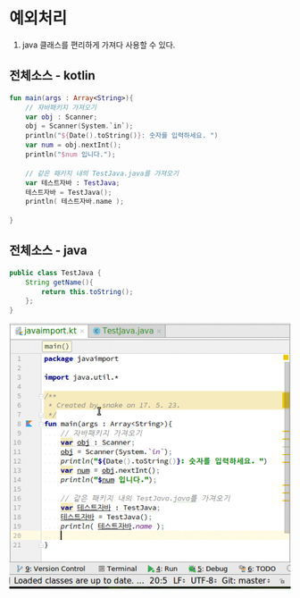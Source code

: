 # 예외처리
1. java 클래스를 편리하게 가져다 사용할 수 있다.

## 전체소스 - kotlin
~~~kotlin
fun main(args : Array<String>){
    // 자바패키지 가져오기
    var obj : Scanner;
    obj = Scanner(System.`in`);
    println("${Date().toString()}: 숫자를 입력하세요. ")
    var num = obj.nextInt();
    println("$num 입니다.");

    // 같은 패키지 내의 TestJava.java를 가져오기
    var 테스트자바 : TestJava;
    테스트자바 = TestJava();
    println( 테스트자바.name );

}
~~~

## 전체소스 - java
~~~java
public class TestJava {
    String getName(){
        return this.toString();
    };
}
~~~

![이미지](javaimport.gif)
